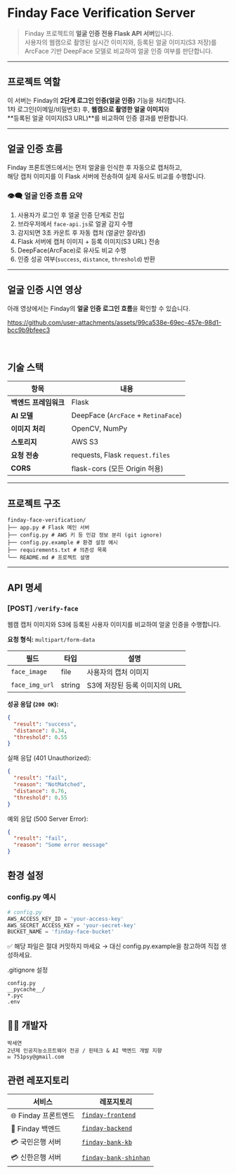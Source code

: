 # Finday Face Verification Server

> Finday 프로젝트의 **얼굴 인증 전용 Flask API 서버**입니다.  
> 사용자의 웹캠으로 촬영된 실시간 이미지와, 등록된 얼굴 이미지(S3 저장)를  
> ArcFace 기반 DeepFace 모델로 비교하여 얼굴 인증 여부를 판단합니다.

---

## 프로젝트 역할

이 서버는 Finday의 **2단계 로그인 인증(얼굴 인증)** 기능을 처리합니다.  
1차 로그인(이메일/비밀번호) 후, **웹캠으로 촬영한 얼굴 이미지**와  
**등록된 얼굴 이미지(S3 URL)**를 비교하여 인증 결과를 반환합니다.

---

## 얼굴 인증 흐름

Finday 프론트엔드에서는 먼저 얼굴을 인식한 후 자동으로 캡처하고,  
해당 캡처 이미지를 이 Flask 서버에 전송하여 실제 유사도 비교를 수행합니다.

### 👁️‍🗨️ 얼굴 인증 흐름 요약

1. 사용자가 로그인 후 얼굴 인증 단계로 진입
2. 브라우저에서 `face-api.js`로 얼굴 감지 수행
3. 감지되면 3초 카운트 후 자동 캡처 (얼굴만 잘라냄)
4. Flask 서버에 캡처 이미지 + 등록 이미지(S3 URL) 전송
5. DeepFace(ArcFace)로 유사도 비교 수행
6. 인증 성공 여부(`success`, `distance`, `threshold`) 반환

---

## 얼굴 인증 시연 영상

아래 영상에서는 Finday의 **얼굴 인증 로그인 흐름**을 확인할 수 있습니다.

https://github.com/user-attachments/assets/99ca538e-69ec-457e-98d1-bcc9b9bfeec3

&nbsp;&nbsp;&nbsp;&nbsp;&nbsp;&nbsp;&nbsp;&nbsp;&nbsp;&nbsp;&nbsp;&nbsp;&nbsp;&nbsp;&nbsp;&nbsp;&nbsp;&nbsp;&nbsp;&nbsp;&nbsp;&nbsp;&nbsp;&nbsp;&nbsp;&nbsp;&nbsp;&nbsp;&nbsp;&nbsp;&nbsp;&nbsp;&nbsp;&nbsp;&nbsp;&nbsp;&nbsp;&nbsp;&nbsp;&nbsp;&nbsp;&nbsp;&nbsp;&nbsp;&nbsp;&nbsp;&nbsp;&nbsp;&nbsp;&nbsp;&nbsp;&nbsp;&nbsp;&nbsp;&nbsp;&nbsp;&nbsp;&nbsp;&nbsp;&nbsp;&nbsp;&nbsp;&nbsp;


## 기술 스택

| 항목 | 내용 |
|------|------|
| **백엔드 프레임워크** | Flask |
| **AI 모델** | DeepFace (`ArcFace` + `RetinaFace`) |
| **이미지 처리** | OpenCV, NumPy |
| **스토리지** | AWS S3 |
| **요청 전송** | requests, Flask `request.files` |
| **CORS** | flask-cors (모든 Origin 허용) |

---

## 프로젝트 구조

```
finday-face-verification/
├── app.py # Flask 메인 서버
├── config.py # AWS 키 등 민감 정보 분리 (git ignore)
├── config.py.example # 환경 설정 예시
├── requirements.txt # 의존성 목록
└── README.md # 프로젝트 설명
```

---

## API 명세

### [POST] `/verify-face`

웹캠 캡처 이미지와 S3에 등록된 사용자 이미지를 비교하여 얼굴 인증을 수행합니다.

**요청 형식:** `multipart/form-data`

| 필드 | 타입 | 설명 |
|------|------|------|
| `face_image` | file | 사용자의 캡처 이미지 |
| `face_img_url` | string | S3에 저장된 등록 이미지의 URL |

**성공 응답 (`200 OK`):**
```json
{
  "result": "success",
  "distance": 0.34,
  "threshold": 0.55
}
```
실패 응답 (401 Unauthorized):
```json
{
  "result": "fail",
  "reason": "NotMatched",
  "distance": 0.76,
  "threshold": 0.55
}
```
예외 응답 (500 Server Error):
```json
{
  "result": "fail",
  "reason": "Some error message"
}
```
## 환경 설정

### config.py 예시

```python
# config.py
AWS_ACCESS_KEY_ID = 'your-access-key'
AWS_SECRET_ACCESS_KEY = 'your-secret-key'
BUCKET_NAME = 'finday-face-bucket'
```
✅ 해당 파일은 절대 커밋하지 마세요
→ 대신 config.py.example을 참고하여 직접 생성하세요.

.gitignore 설정
```gitignore
config.py
__pycache__/
*.pyc
.env
```


## 🧑‍💻 개발자
```
박세연
2년제 인공지능소프트웨어 전공 / 핀테크 & AI 백엔드 개발 지향
✉️ 751psy@gmail.com
```


## 관련 레포지토리

| 서비스 | 레포지토리 |
|--------|-------------|
| 🌐 Finday 프론트엔드 | [`finday-frontend`](https://github.com/your-username/finday-frontend) |
| 🧠 Finday 백엔드 | [`finday-backend`](https://github.com/your-username/finday-backend) |
| 💳 국민은행 서버 | [`finday-bank-kb`](https://github.com/your-username/finday-bank-kb) |
| 💳 신한은행 서버 | [`finday-bank-shinhan`](https://github.com/your-username/finday-bank-shinhan) |

